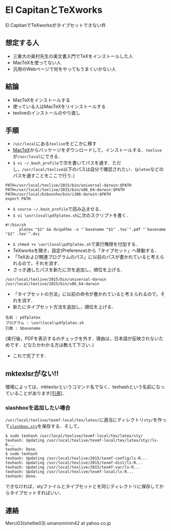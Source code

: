 # El CapitanとTeXworks
El CapitanでTeXworksがタイプセットできない件
## 想定する人
 + 三重大の奥村先生の美文書入門でTeXをインストールした人
 + MacTeXを使ってない人
 + 汎用のWebページで何をやってもうまくいかない人

## 結論
 + MacTeXをインストールする
 + 使っている人はMacTeXをリインストールする
 + texliveのインストールのやり直し

## 手順
 + `/usr/local`にある`texlive`をどこかに移す
 + [MacTeX](https://tug.org/mactex/downloading.html)からパッケージをダウンロードして，インストールする．`texlive`が`/usr/local`にできる．
 + `$ vi ~/.bash_profile`で次を書いてパスを通す．ただし，`/usr/local/texlive`以下のパスは自分で確認されたい．(`platex`などのパスを通すことをここで行う．)

```
PATH=/usr/local/texlive/2015/bin/universal-darwin:$PATH
PATH=/usr/local/texlive/2015/bin/x86_64-darwin:$PATH
PATH=/usr/local/bibunsho/bin/i386-darwin:$PATH
export PATH
```
 + `$ source ~/.bash_profile`で読み込ませる．
 + `$ vi \usr\local\pdfplatex.sh`に次のスクリプトを書く．

```
#!/bin/sh
      platex "$1" && dvipdfmx -o "`basename "$1" .tex`".pdf "`basename "$1" .tex`".dvi
```
 + `$ chmod +x \usr\local\pdfplatex.sh`で実行権限を付加する．
 + TeXworksを開き，設定(Preference)から「タイプセット」へ移動する．
 + 「TeXおよび関連プログラムのパス」に以前のパスが書かれていると考えられるので，それを消す．
 + さっき通したパスを新たに次を追加し，順位を上げる．
 ```
 /usr/local/texlive/2015/bin/universal-darwin
 /usr/local/texlive/2015/bin/x86_64-darwin
 ```
 + 「タイプセットの方法」に以前の命令が書かれていると考えられるので，それを消す．
 + 新たにタイプセット方法を追加し，順位を上げる．
 
 ```
 名前 : pdfplatex
 プログラム : \usr\local\pdfplatex.sh
 引数 : $basename
 ```	
 (実行後，PDFを表示するのチェックを外す．理由は，日本語が反映されないためです．どなたかわかる方は教えて下さい．)
 + これで完了です．
 
## mktexlsrがない!!
 環境によっては、mktexlsrというコマンド名でなく、texhashという名前になっていることがあります[[引用]](www.biwako.shiga-u.ac.jp/sensei/kumazawa/aboutsty.html)．
 
### slashboxを追加したい場合

`/usr/local/texlive/texmf-local/tex/latex/`に適当にディレクトリ`sty/`を作って[`slashbox.sty`](ftp://ftp.kddilabs.jp/CTAN/macros/latex/contrib/slashbox/slashbox.sty)を保存する．そして，
 
 ```
$ sudo texhash /usr/local/texlive/texmf-local/tex/latex/sty/
texhash: Updating /usr/local/texlive/texmf-local/tex/latex/sty//ls-R... 
texhash: Done.
$ sudo texhash
texhash: Updating /usr/local/texlive/2015/texmf-config/ls-R... 
texhash: Updating /usr/local/texlive/2015/texmf-dist/ls-R... 
texhash: Updating /usr/local/texlive/2015/texmf-var/ls-R... 
texhash: Updating /usr/local/texlive/texmf-local/ls-R... 
texhash: Done.
 ```
 
 できなければ，styファイルとタイプセットとを同じディレクトリに保存してからタイプセットすればいい．
 
## 連絡
 Merci03(sheltie03)
 umanomimin42 at yahoo.co.jp
 